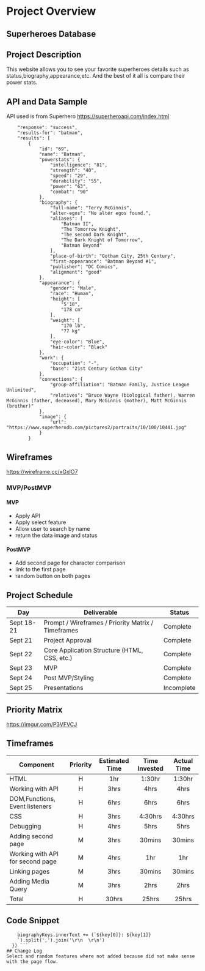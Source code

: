 # Project Overview

## Superheroes Database

## Project Description

This website allows you to see your favorite superheroes details such as status,biography,appearance,etc. And the best of it all is compare their power stats.

## API and Data Sample

API used is from Superhero
https://superheroapi.com/index.html

```{
    "response": "success",
    "results-for": "batman",
    "results": [
        {
            "id": "69",
            "name": "Batman",
            "powerstats": {
                "intelligence": "81",
                "strength": "40",
                "speed": "29",
                "durability": "55",
                "power": "63",
                "combat": "90"
            },
            "biography": {
                "full-name": "Terry McGinnis",
                "alter-egos": "No alter egos found.",
                "aliases": [
                    "Batman II",
                    "The Tomorrow Knight",
                    "The second Dark Knight",
                    "The Dark Knight of Tomorrow",
                    "Batman Beyond"
                ],
                "place-of-birth": "Gotham City, 25th Century",
                "first-appearance": "Batman Beyond #1",
                "publisher": "DC Comics",
                "alignment": "good"
            },
            "appearance": {
                "gender": "Male",
                "race": "Human",
                "height": [
                    "5'10",
                    "178 cm"
                ],
                "weight": [
                    "170 lb",
                    "77 kg"
                ],
                "eye-color": "Blue",
                "hair-color": "Black"
            },
            "work": {
                "occupation": "-",
                "base": "21st Century Gotham City"
            },
            "connections": {
                "group-affiliation": "Batman Family, Justice League Unlimited",
                "relatives": "Bruce Wayne (biological father), Warren McGinnis (father, deceased), Mary McGinnis (mother), Matt McGinnis (brother)"
            },
            "image": {
                "url": "https://www.superherodb.com/pictures2/portraits/10/100/10441.jpg"
            }
        }
```

## Wireframes

https://wireframe.cc/xGxlO7

### MVP/PostMVP

#### MVP

- Apply API
- Apply select feature
- Allow user to search by name
- return the data image and status

#### PostMVP

- Add second page for character comparison
- link to the first page
- random button on both pages

## Project Schedule

| Day        | Deliverable                                        | Status     |
| ---------- | -------------------------------------------------- | ---------- |
| Sept 18-21 | Prompt / Wireframes / Priority Matrix / Timeframes | Complete   |
| Sept 21    | Project Approval                                   | Complete   |
| Sept 22    | Core Application Structure (HTML, CSS, etc.)       | Complete   |
| Sept 23    | MVP                                                | Complete   |
| Sept 24    | Post MVP/Styling                                   | Complete   |
| Sept 25    | Presentations                                      | Incomplete |

## Priority Matrix

https://imgur.com/P3VFVCJ

## Timeframes

| Component                        | Priority | Estimated Time | Time Invested | Actual Time |
| -------------------------------- | :------: | :------------: | :-----------: | :---------: |
| HTML                             |    H     |      1hr       |    1:30hr     |   1:30hr    |
| Working with API                 |    H     |      3hrs      |     4hrs      |    4hrs     |
| DOM,Functions, Event listeners   |    H     |      6hrs      |     6hrs      |    6hrs     |
| CSS                              |    H     |      3hrs      |    4:30hrs    |   4:30hrs   |
| Debugging                        |    H     |      4hrs      |     5hrs      |    5hrs     |
| Adding second page               |    M     |      3hrs      |    30mins     |   30mins    |
| Working with API for second page |    M     |      4hrs      |      1hr      |     1hr     |
| Linking pages                    |    M     |      3hrs      |    30mins     |   30mins    |
| Adding Media Query               |    M     |      3hrs      |     2hrs      |    2hrs     |
| Total                            |    H     |     30hrs      |     25hrs     |    25hrs    |

## Code Snippet

````Object.entries(hero.biography).forEach((key, value) => {
    biographyKeys.innerText += (`${key[0]}: ${key[1]}
    `).split(',').join('\r\n  \r\n')
  }) ```
## Change Log
Select and random features where not added because did not make sense with the page flow.
````
